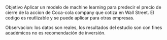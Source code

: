 Objetivo
Aplicar un modelo de machine learning para predecir el precio de cierre de la accion de Coca-cola company que cotiza en Wall Street. El codigo es reutlizable y se puede aplicar para otras empresas. 

Observacion: los datos son reales, los resultados del estudio son con fines académicos no es recomendación de inversión. 
